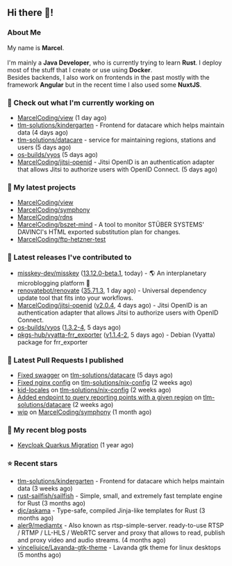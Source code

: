 ## Hi there 👋!




### About Me

My name is **Marcel**.
<br><br>
I'm mainly a **Java Developer**, who is currently trying to learn **Rust**. I deploy most of the stuff that I create or use using **Docker**.
<br>
Besides backends, I also work on frontends in the past mostly with the framework **Angular** but in the recent time I also used some **NuxtJS**. 



### 👷 Check out what I'm currently working on

- [MarcelCoding/view](https://github.com/MarcelCoding/view) (1 day ago)
- [tlm-solutions/kindergarten](https://github.com/tlm-solutions/kindergarten) - Frontend for datacare which helps maintain data  (4 days ago)
- [tlm-solutions/datacare](https://github.com/tlm-solutions/datacare) - service for maintaining regions, stations and users (5 days ago)
- [os-builds/vyos](https://github.com/os-builds/vyos) (5 days ago)
- [MarcelCoding/jitsi-openid](https://github.com/MarcelCoding/jitsi-openid) - Jitsi OpenID is an authentication adapter that allows Jitsi to authorize users with OpenID Connect. (5 days ago)

### 🌱 My latest projects

- [MarcelCoding/view](https://github.com/MarcelCoding/view)
- [MarcelCoding/symphony](https://github.com/MarcelCoding/symphony)
- [MarcelCoding/rdns](https://github.com/MarcelCoding/rdns)
- [MarcelCoding/bszet-mind](https://github.com/MarcelCoding/bszet-mind) - A tool to monitor STÜBER SYSTEMS&#39; DAVINCI&#39;s HTML exported substitution plan for changes.
- [MarcelCoding/ftp-hetzner-test](https://github.com/MarcelCoding/ftp-hetzner-test)

### 🔭 Latest releases I've contributed to

- [misskey-dev/misskey](https://github.com/misskey-dev/misskey) ([13.12.0-beta.1](https://github.com/misskey-dev/misskey/releases/tag/13.12.0-beta.1), today) - 🌎 An interplanetary microblogging platform 🚀
- [renovatebot/renovate](https://github.com/renovatebot/renovate) ([35.71.3](https://github.com/renovatebot/renovate/releases/tag/35.71.3), 1 day ago) - Universal dependency update tool that fits into your workflows.
- [MarcelCoding/jitsi-openid](https://github.com/MarcelCoding/jitsi-openid) ([v2.0.4](https://github.com/MarcelCoding/jitsi-openid/releases/tag/v2.0.4), 4 days ago) - Jitsi OpenID is an authentication adapter that allows Jitsi to authorize users with OpenID Connect.
- [os-builds/vyos](https://github.com/os-builds/vyos) ([1.3.2-4](https://github.com/os-builds/vyos/releases/tag/1.3.2-4), 5 days ago)
- [pkgs-hub/vyatta-frr_exporter](https://github.com/pkgs-hub/vyatta-frr_exporter) ([v1.1.4-2](https://github.com/pkgs-hub/vyatta-frr_exporter/releases/tag/v1.1.4-2), 5 days ago) - Debian (Vyatta) package for frr_exporter

### 🔨 Latest Pull Requests I published

- [Fixed swagger](https://github.com/tlm-solutions/datacare/pull/28) on [tlm-solutions/datacare](https://github.com/tlm-solutions/datacare) (5 days ago)
- [Fixed nginx config](https://github.com/tlm-solutions/nix-config/pull/16) on [tlm-solutions/nix-config](https://github.com/tlm-solutions/nix-config) (2 weeks ago)
- [kid-locales](https://github.com/tlm-solutions/nix-config/pull/15) on [tlm-solutions/nix-config](https://github.com/tlm-solutions/nix-config) (2 weeks ago)
- [Added endpoint to query reporting points with a given region](https://github.com/tlm-solutions/datacare/pull/26) on [tlm-solutions/datacare](https://github.com/tlm-solutions/datacare) (2 weeks ago)
- [wip](https://github.com/MarcelCoding/symphony/pull/1) on [MarcelCoding/symphony](https://github.com/MarcelCoding/symphony) (1 month ago)

### 📜 My recent blog posts

- [Keycloak Quarkus Migration](https://m4rc3l.de/blog/keycloak-quarkus-migration) (1 year ago)

### ⭐ Recent stars

- [tlm-solutions/kindergarten](https://github.com/tlm-solutions/kindergarten) - Frontend for datacare which helps maintain data  (3 weeks ago)
- [rust-sailfish/sailfish](https://github.com/rust-sailfish/sailfish) - Simple, small, and extremely fast template engine for Rust (3 months ago)
- [djc/askama](https://github.com/djc/askama) - Type-safe, compiled Jinja-like templates for Rust (3 months ago)
- [aler9/mediamtx](https://github.com/aler9/mediamtx) - Also known as rtsp-simple-server. ready-to-use RTSP / RTMP / LL-HLS / WebRTC server and proxy that allows to read, publish and proxy video and audio streams. (4 months ago)
- [vinceliuice/Lavanda-gtk-theme](https://github.com/vinceliuice/Lavanda-gtk-theme) - Lavanda gtk theme for linux desktops (5 months ago)

